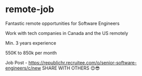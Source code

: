 # remote-job

Fantastic remote opportunities for Software Engineers

Work with tech companies in Canada and the US remotely

Min. 3 years experience

550K to 850k per month

Job Post - https://republichr.recruitee.com/o/senior-software-engineers/c/new
SHARE WITH OTHERS 😊😎
